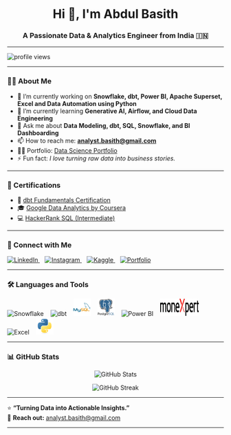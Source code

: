 <h1 align="center">Hi 👋, I'm Abdul Basith</h1>
<h3 align="center">A Passionate Data & Analytics Engineer from India 🇮🇳</h3>

---

<p align="left">
  <img src="https://komarev.com/ghpvc/?username=basith113&label=Profile%20views&color=0e75b6&style=flat" alt="profile views"/>
</p>

---

### 👨‍💻 About Me  

- 🔭 I’m currently working on **Snowflake, dbt, Power BI, Apache Superset, Excel and Data Automation using Python**  
- 🌱 I’m currently learning **Generative AI, Airflow, and Cloud Data Engineering**  
- 💬 Ask me about **Data Modeling, dbt, SQL, Snowflake, and BI Dashboarding**  
- 📫 How to reach me: **analyst.basith@gmail.com**  
- 🧑‍💼 Portfolio: [Data Science Portfolio](https://www.datascienceportfol.io/abdulbasith)  
- ⚡ Fun fact: *I love turning raw data into business stories.*

---

### 🪪 Certifications  

- 🧠 [dbt Fundamentals Certification](https://credentials.getdbt.com/e69f296a-2fe2-4f2b-b483-c254950f39c2)  
- 🎓 [Google Data Analytics by Coursera](https://www.coursera.org/account/accomplishments/verify/3V846V99EHGV)  
- 💻 [HackerRank SQL (Intermediate)](https://www.hackerrank.com/certificates/b178b18592d0)

---

### 🤝 Connect with Me  

<p align="left">
  <a href="https://www.linkedin.com/in/basith113/" target="_blank">
    <img src="https://cdn.jsdelivr.net/gh/devicons/devicon/icons/linkedin/linkedin-original.svg" alt="LinkedIn" width="40" height="40"/>
  </a>
  &nbsp;&nbsp;
  <a href="https://www.instagram.com/its.basith" target="_blank">
    <img src="https://upload.wikimedia.org/wikipedia/commons/a/a5/Instagram_icon.png" alt="Instagram" width="40" height="40"/>
  </a>
  &nbsp;&nbsp;
  <a href="https://www.kaggle.com/basith113113" target="_blank">
    <img src="https://upload.wikimedia.org/wikipedia/commons/7/7c/Kaggle_logo.png" alt="Kaggle" width="80" height="40"/>
  </a>
  &nbsp;&nbsp;
  <a href="https://www.datascienceportfol.io/abdulbasith" target="_blank">
    <img src="https://img.icons8.com/color/512/domain.png" alt="Portfolio" width="40" height="40"/>
  </a>
</p>

---

### 🛠️ Languages and Tools  

<p align="left">
  <img src="https://upload.wikimedia.org/wikipedia/en/4/4b/Snowflake_Logo.svg" alt="Snowflake" width="40" height="40"/>
  &nbsp;&nbsp;
  <img src="https://docs.getdbt.com/img/dbt-logo.svg" alt="dbt" width="40" height="40"/>
  &nbsp;&nbsp;
  <img src="https://raw.githubusercontent.com/devicons/devicon/master/icons/mysql/mysql-original-wordmark.svg" alt="MySQL" width="40" height="40"/>
  &nbsp;&nbsp;
  <img src="https://raw.githubusercontent.com/devicons/devicon/master/icons/postgresql/postgresql-original-wordmark.svg" alt="PostgreSQL" width="40" height="40"/>
  &nbsp;&nbsp;
  <img src="https://upload.wikimedia.org/wikipedia/commons/c/cf/New_Power_BI_Logo.svg" alt="Power BI" width="40" height="40"/>
  &nbsp;&nbsp;
  <img src="https://raw.githubusercontent.com/apache/superset/master/superset-frontend/src/assets/images/superset-logo-horiz.png" alt="Apache Superset" width="90" height="40"/>
  &nbsp;&nbsp;
  <img src="https://cdn-icons-png.flaticon.com/512/732/732220.png" alt="Excel" width="40" height="40"/>
  &nbsp;&nbsp;
  <img src="https://raw.githubusercontent.com/devicons/devicon/master/icons/python/python-original.svg" alt="Python" width="40" height="40"/>
</p>

---

### 📊 GitHub Stats  

<p align="center">
  <img src="https://github-readme-stats.vercel.app/api?username=basith113&show_icons=true&theme=default&hide_border=true" alt="GitHub Stats"/>
</p>

<p align="center">
  <img src="https://github-readme-streak-stats.herokuapp.com/?user=basith113&theme=default&hide_border=true" alt="GitHub Streak"/>
</p>

---

⭐ **“Turning Data into Actionable Insights.”**  
📧 **Reach out:** [analyst.basith@gmail.com](mailto:analyst.basith@gmail.com)

---
